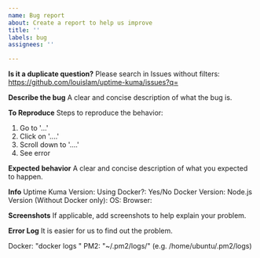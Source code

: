 ```yaml
---
name: Bug report
about: Create a report to help us improve
title: ''
labels: bug
assignees: ''

---
```


**Is it a duplicate question?**
Please search in Issues without filters: https://github.com/louislam/uptime-kuma/issues?q=

**Describe the bug**
A clear and concise description of what the bug is.

**To Reproduce**
Steps to reproduce the behavior:
1. Go to '...'
2. Click on '....'
3. Scroll down to '....'
4. See error

**Expected behavior**
A clear and concise description of what you expected to happen.


**Info**
Uptime Kuma Version:
Using Docker?: Yes/No
Docker Version:
Node.js Version (Without Docker only):
OS:
Browser:


**Screenshots**
If applicable, add screenshots to help explain your problem.

**Error Log**
It is easier for us to find out the problem.

Docker: "docker logs <container id>"
PM2: "~/.pm2/logs/"  (e.g. /home/ubuntu/.pm2/logs)

